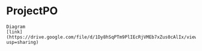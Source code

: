 # ProjectPO
```
Diagram
[link](https://drive.google.com/file/d/1Dy8hSqPTm9PlIEcRjVMEb7xZus0cAlIx/view?usp=sharing)
```
